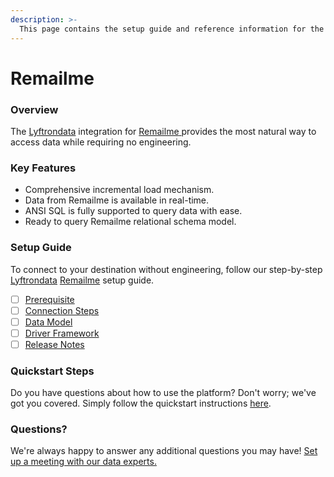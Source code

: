 ```yaml
---
description: >-
  This page contains the setup guide and reference information for the Remailme source connector.
---
```


# Remailme

### Overview

The [Lyftrondata](https://www.lyftrondata.com/) integration for [Remailme](https://www.lyftrondata.com/integration/remailme/)[ ](https://www.lyftrondata.com/integration/remailme/)provides the most natural way to access data while requiring no engineering.

### Key Features

* Comprehensive incremental load mechanism.
* Data from Remailme is available in real-time.&#x20;
* ANSI SQL is fully supported to query data with ease.
* Ready to query Remailme relational schema model.

### Setup Guide

To connect to your destination without engineering, follow our step-by-step [Lyftrondata](https://www.lyftrondata.com/)  [Remailme](https://www.lyftrondata.com/integration/remailme/) setup guide.

* [ ] [Prerequisite](../../marketing-analytics/remailme/prerequisite.md)
* [ ] [Connection Steps](../../marketing-analytics/remailme/connection-steps.md)
* [ ] [Data Model](../../marketing-analytics/remailme/data-model/)
* [ ] [Driver Framework](../../marketing-analytics/remailme/driver-framework/)
* [ ] [Release Notes](../../marketing-analytics/remailme/release-notes.md)

### Quickstart Steps

Do you have questions about how to use the platform? Don't worry; we've got you covered. Simply follow the quickstart instructions [here](../../../quickstart-steps.md).

### Questions? <a href="#questions" id="questions"></a>

We're always happy to answer any additional questions you may have! [Set up a meeting with our data experts.](https://www.lyftrondata.com/book-a-meeting/)


